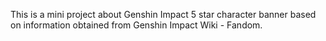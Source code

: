 This is a mini project about Genshin Impact 5 star character banner based on information obtained from Genshin Impact Wiki - Fandom.
